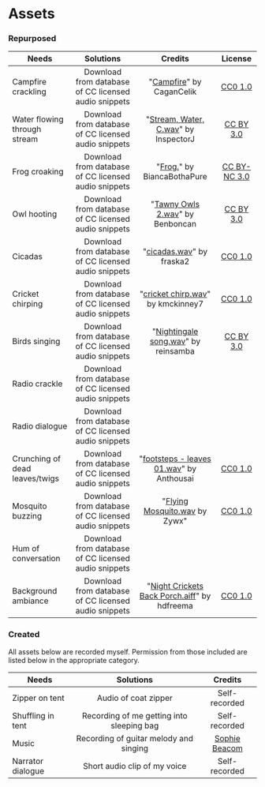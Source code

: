 # Assets

### Repurposed

| Needs  | Solutions | Credits | License |
| -------|:---------:|:-------:| :-----: |
| Campfire crackling| Download from database of CC licensed audio snippets |  "[Campfire](https://freesound.org/people/CaganCelik/sounds/433783/)" by CaganCelik | [CC0 1.0](https://creativecommons.org/publicdomain/zero/1.0/) |
| Water flowing through stream  | Download from database of CC licensed audio snippets | "[Stream, Water, C.wav](https://freesound.org/people/InspectorJ/sounds/339324/)" by InspectorJ | [CC BY 3.0](https://creativecommons.org/licenses/by/3.0/) |
| Frog croaking | Download from database of CC licensed audio snippets | "[Frog.](https://freesound.org/people/BiancaBothaPure/sounds/365671/)" by BiancaBothaPure | [CC BY-NC 3.0](https://creativecommons.org/licenses/by-nc/3.0/) |
| Owl hooting   | Download from database of CC licensed audio snippets | "[Tawny Owls 2.wav](https://freesound.org/people/Benboncan/sounds/64544/)" by Benboncan | [CC BY 3.0](https://creativecommons.org/licenses/by/3.0/) |
| Cicadas | Download from database of CC licensed audio snippets | "[cicadas.wav](https://freesound.org/people/fraska2/sounds/434675/)" by fraska2 | [CC0 1.0](https://creativecommons.org/publicdomain/zero/1.0/) |
| Cricket chirping | Download from database of CC licensed audio snippets | "[cricket chirp.wav](https://freesound.org/people/kmckinney7/sounds/353073/)" by kmckinney7 | [CC0 1.0](https://creativecommons.org/publicdomain/zero/1.0/) |
| Birds singing |Download from database of CC licensed audio snippets | "[Nightingale song.wav](https://freesound.org/people/reinsamba/sounds/14854/)" by reinsamba | [CC BY 3.0](https://creativecommons.org/licenses/by/3.0/) |
| Radio crackle | Download from database of CC licensed audio snippets | | |
| Radio dialogue | Download from database of CC licensed audio snippets | | |
| Crunching of dead leaves/twigs| Download from database of CC licensed audio snippets | "[footsteps - leaves 01.wav](https://freesound.org/people/Anthousai/sounds/398776/)" by Anthousai | [CC0 1.0](https://creativecommons.org/publicdomain/zero/1.0/) |
| Mosquito buzzing | Download from database of CC licensed audio snippets | "[Flying Mosquito.wav](https://freesound.org/people/Zywx/sounds/188708/) by Zywx" | [CC0 1.0](https://creativecommons.org/publicdomain/zero/1.0/) |
| Hum of conversation | Download from database of CC licensed audio snippets | | |
| Background ambiance | Download from database of CC licensed audio snippets | "[Night Crickets Back Porch.aiff](https://freesound.org/people/hdfreema/sounds/333221/)" by hdfreema | [CC0 1.0](https://creativecommons.org/publicdomain/zero/1.0/) |


### Created

All assets below are recorded myself. Permission from those included are listed below in the appropriate category.

| Needs  | Solutions | Credits |
| ---------|:---------:|:----:|
| Zipper on tent | Audio of coat zipper | Self-recorded |
| Shuffling in tent | Recording of me getting into sleeping bag| Self-recorded |
| Music | Recording of guitar melody and singing | [Sophie Beacom](https://github.com/cmgo412/soundscape2021spring/blob/master/credits/sophie_permission.m4a) |
| Narrator dialogue | Short audio clip of my voice | Self-recorded |
